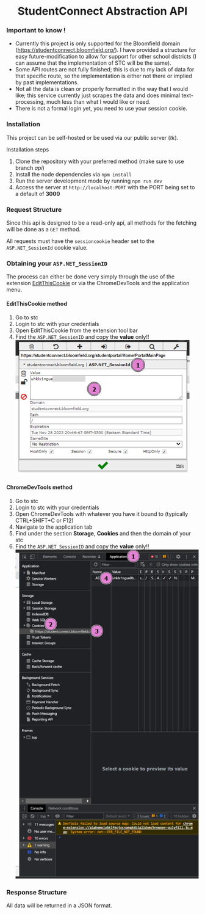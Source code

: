 <h1 align="center">StudentConnect Abstraction API</h1>

### Important to know !

-   Currently this project is only supported for the Bloomfield domain (https://studentconnect.bloomfield.org/). I have provided a structure for easy future-modification to allow for support for other school districts (I can assume that the implementation of STC will be the same).
-   Some API routes are not fully finished; this is due to my lack of data for that specific route, so the implementation is either not there or implied by past implementations.
-   Not all the data is clean or properly formatted in the way that I would like; this service currently just scrapes the data and does minimal text-processing, much less than what I would like or need.
-   There is not a formal login yet, you need to use your session cookie.

### Installation
This project can be self-hosted or be used via our public server (*tk*).

Installation steps 
1. Clone the repository with your preferred method (make sure to use branch *api*)
2. Install the node dependencies via ``npm install``
3. Run the server development mode by running ``npm run dev``
4. Access the server at ``http://localhost:PORT`` with the PORT being set to a default of **3000**

### Request Structure
Since this api is designed to be a read-only api, all methods for the fetching will be done as a ``GET`` method.

All requests must have the ``sessioncookie`` header set to the ``ASP.NET_SessionId`` cookie value.

### Obtaining your ``ASP.NET_SessionID``
The process can either be done very simply through the use of the extension [EditThisCookie](https://chrome.google.com/webstore/detail/editthiscookie/fngmhnnpilhplaeedifhccceomclgfbg?hl=en) or via the ChromeDevTools and the application menu.

#### **EditThisCookie method**
1. Go to stc
2. Login to stc with your credentials 
3. Open EditThisCookie from the extension tool bar
4. Find the ``ASP.NET_SessionID`` and copy the **value** only!! \
[![](./assets/editthiscookie_instruction.png)](#)

#### **ChromeDevTools method**
1. Go to stc
2. Login to stc with your credentials
3. Open ChromeDevTools with whatever you have it bound to (typically CTRL+SHIFT+C or F12)
4. Navigate to the application tab
5. Find under the section **Storage**, **Cookies** and then the domain of your stc
6. Find the ``ASP.NET_SessionID`` and copy the **value** only!! \
[![](./assets/chromedevtools_instruction.png)](#)

### Response Structure
All data will be returned in a JSON format.